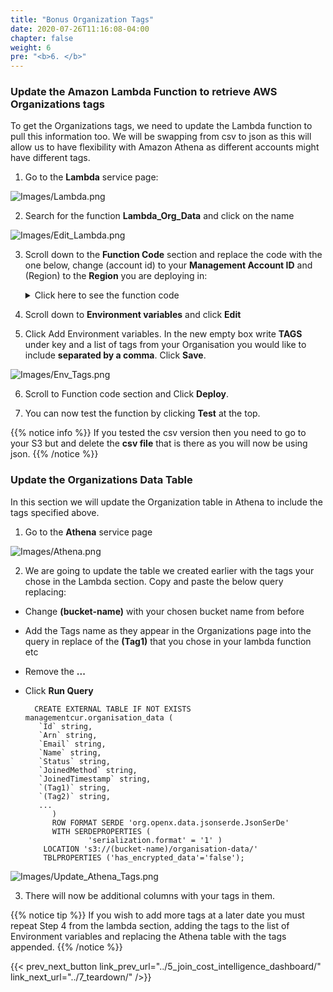 ```yaml
---
title: "Bonus Organization Tags"
date: 2020-07-26T11:16:08-04:00
chapter: false
weight: 6
pre: "<b>6. </b>"
---
```



### Update the Amazon Lambda Function to retrieve AWS Organizations tags

To get the Organizations tags, we need to update the Lambda function to pull this information too. We will be swapping from csv to json as this will allow us to have flexibility with Amazon Athena as different accounts might have different tags. 

1.	Go to the **Lambda** service page:

![Images/Lambda.png](/Cost/300_Organization_Data_CUR_Connection/Images/Lambda.png)

2. Search for the function **Lambda_Org_Data** and click on the name

![Images/Edit_Lambda.png](/Cost/300_Organization_Data_CUR_Connection/Images/Edit_Lambda.png)

3. Scroll down to the **Function Code** section and replace the code with the one below, change (account id) to your **Management Account ID** and (Region) to the **Region** you are deploying in:

    <details>
    <summary> Click here to see the function code</summary>
		
       #!/usr/bin/env python3
        
       #Lambda Function Code - Lambda_Org_Data
       import boto3
       from botocore.exceptions import ClientError
       from botocore.client import Config
       import os
       import json
       import datetime

       def myconverter(o):
       if isinstance(o, datetime.datetime):
          return o.__str__()
      
       def list_tags(client, resource_id):
          tags = []
          paginator = client.get_paginator("list_tags_for_resource")
          response_iterator = paginator.paginate(ResourceId=resource_id)
          for response in response_iterator
             tags.extend(response['Tags'])
          return tags

       def list_accounts():
          bucket = os.environ["BUCKET_NAME"] #Using enviroment varibles below the lambda will use your S3 bucket
          tags_check = os.environ["TAGS"]

          sts_connection = boto3.client('sts')
          acct_b = sts_connection.assume_role(
                RoleArn="arn:aws:iam::(account id):role/OrganizationLambdaAccessRole",
                RoleSessionName="cross_acct_lambda"
          )
                
          ACCESS_KEY = acct_b['Credentials']['AccessKeyId']
          SECRET_KEY = acct_b['Credentials']['SecretAccessKey']
          SESSION_TOKEN = acct_b['Credentials']['SessionToken']

          # create service client using the assumed role credentials
          client = boto3.client(
                "organizations", region_name="us-east-1", #Using the Organization client to get the data. This MUST be us-east-1 regardless of region you have the lamda in
                aws_access_key_id=ACCESS_KEY,
                aws_secret_access_key=SECRET_KEY,
                aws_session_token=SESSION_TOKEN,
          )
          paginator = client.get_paginator("list_accounts") #Paginator for a large list of accounts
          response_iterator = paginator.paginate()
          with open('/tmp/org.json', 'w') as f: # Saving in the temporay folder in the lambda

                for response in response_iterator: # extracts the needed info
                   for account in response["Accounts"]:
                      aid = account["Id"]                
                      if tags_check != '':
                            tags_list = list_tags(client, aid) #gets the lists of tags for this account
                            
                            for tag in os.environ.get("TAGS").split(","): #looking at tags in the enviroment variables split by a space
                               for org_tag in tags_list:
                                  if tag == org_tag['Key']: #if the tag found on the account is the same as the current one in the environent varibles, add it to the data
                                        value = org_tag['Value']
                                        kv = {tag : value}
                                        account.update(kv)
                               
                      data = json.dumps(account, default = myconverter) #converts datetime to be able to placed in json

                      f.write(data)
                      f.write('\n')
          print("respose gathered")

          try:
                s3 = boto3.client('s3', '(Region)',
                               config=Config(s3={'addressing_style': 'path'}))
                s3.upload_file(
                   '/tmp/org.json', bucket, "organisation-data/org.json") #uploading the file with the data to s3
                print("org data in s3")
          except Exception as e:
                print(e)

       def lambda_handler(event, context):
          list_accounts()
            
	</details>


4. Scroll down to **Environment variables** and click **Edit**

5. Click Add Environment variables. In the new empty box write **TAGS** under key and a list of tags from your Organisation you would like to include **separated by a comma**. Click **Save**.

![Images/Env_Tags.png](/Cost/300_Organization_Data_CUR_Connection/Images/Env_Tags.png)

6. Scroll to Function code section and Click **Deploy**.

7. You can now test the function by clicking **Test** at the top. 


{{% notice info %}}
If you tested the csv version then you need to go to your S3 but and delete the **csv file** that is there as you will now be using json.
{{% /notice %}}

### Update the Organizations Data Table
In this section we will update the Organization table in Athena to include the tags specified above.
1.	Go to the **Athena** service page

![Images/Athena.png](/Cost/300_Organization_Data_CUR_Connection/Images/Athena.png)

2.	We are going to update the table we created earlier with the tags your chose in the Lambda section. Copy and paste the below query replacing:

* Change **(bucket-name)** with your chosen bucket name from before
* Add the Tags name as they appear in the Organizations  page into the query in replace of the **(Tag1)**  that you chose in your lambda function etc
* Remove the **...**
* Click **Run Query**

		CREATE EXTERNAL TABLE IF NOT EXISTS managementcur.organisation_data (
         `Id` string,
         `Arn` string,
         `Email` string,
         `Name` string,
         `Status` string,
         `JoinedMethod` string,
         `JoinedTimestamp` string,
         `(Tag1)` string,
         `(Tag2)` string, 
         ...
			) 
			ROW FORMAT SERDE 'org.openx.data.jsonserde.JsonSerDe'
			WITH SERDEPROPERTIES (
					'serialization.format' = '1' ) 
		  LOCATION 's3://(bucket-name)/organisation-data/' 
		  TBLPROPERTIES ('has_encrypted_data'='false');

![Images/Update_Athena_Tags.png](/Cost/300_Organization_Data_CUR_Connection/Images/Update_Athena_Tags.png)

3. There will now be additional columns with your tags in them.


{{% notice tip %}}
If you wish to add more tags at a later date you must repeat Step 4 from the lambda section, adding the tags to the list of Environment variables and replacing the Athena table with the tags appended. 
{{% /notice %}}


{{< prev_next_button link_prev_url="../5_join_cost_intelligence_dashboard/" link_next_url="../7_teardown/" />}}


